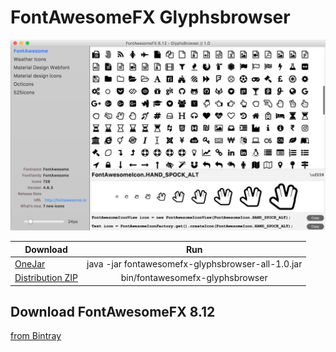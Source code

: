 # FontAwesomeFX Glyphsbrowser

![](images/fontawesomefx-glyphsbrowser-1.0.png)


| Download        | Run           |
| ------------- |:-------------:| 
|[OneJar](http://jensd.de/apps/fontawesomefx-glyphsbrowser/fontawesomefx-glyphsbrowser-all-1.0.jar)|java -jar fontawesomefx-glyphsbrowser-all-1.0.jar|
|[Distribution ZIP](http://jensd.de/apps/fontawesomefx-glyphsbrowser/fontawesomefx-glyphsbrowser-1.0.zip)|bin/fontawesomefx-glyphsbrowser|

## Download FontAwesomeFX 8.12
[from Bintray](https://bintray.com/jerady/maven/FontAwesomeFX/8.12/view)
